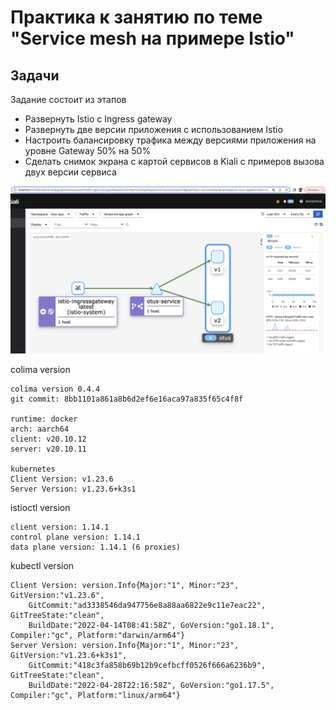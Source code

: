 # Практика к занятию по теме "Service mesh на примере Istio"

## Задачи

Задание состоит из этапов

- Развернуть Istio c Ingress gateway
- Развернуть две версии приложения с использованием Istio
- Настроить балансировку трафика между версиями приложения на уровне Gateway 50% на 50%
- Сделать снимок экрана с картой сервисов в Kiali с примеров вызова двух версии сервиса

![Пример карты сервисов с балансировкой трафика между версиями](kiali.png)


colima version

    colima version 0.4.4
    git commit: 8bb1101a861a8b6d2ef6e16aca97a835f65c4f8f
    
    runtime: docker
    arch: aarch64
    client: v20.10.12
    server: v20.10.11
    
    kubernetes
    Client Version: v1.23.6
    Server Version: v1.23.6+k3s1

istioctl version   

    client version: 1.14.1
    control plane version: 1.14.1
    data plane version: 1.14.1 (6 proxies)

kubectl version

    Client Version: version.Info{Major:"1", Minor:"23", GitVersion:"v1.23.6", 
        GitCommit:"ad3338546da947756e8a88aa6822e9c11e7eac22", GitTreeState:"clean", 
        BuildDate:"2022-04-14T08:41:58Z", GoVersion:"go1.18.1", Compiler:"gc", Platform:"darwin/arm64"}
    Server Version: version.Info{Major:"1", Minor:"23", GitVersion:"v1.23.6+k3s1",
        GitCommit:"418c3fa858b69b12b9cefbcff0526f666a6236b9", GitTreeState:"clean",
        BuildDate:"2022-04-28T22:16:58Z", GoVersion:"go1.17.5", Compiler:"gc", Platform:"linux/arm64"}

